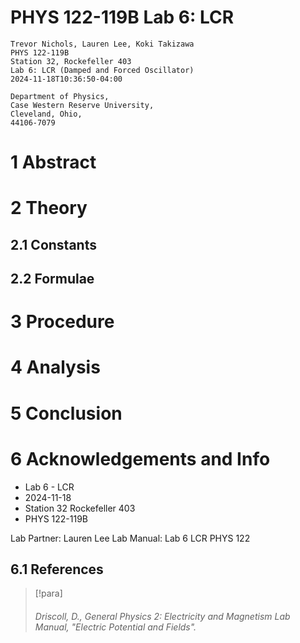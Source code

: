 # PHYS 122-119B Lab 6: LCR

```
Trevor Nichols, Lauren Lee, Koki Takizawa
PHYS 122-119B
Station 32, Rockefeller 403
Lab 6: LCR (Damped and Forced Oscillator)
2024-11-18T10:36:50-04:00

Department of Physics,
Case Western Reserve University,
Cleveland, Ohio,
44106-7079
```

# 1 Abstract



# 2 Theory



## 2.1 Constants



## 2.2 Formulae



# 3 Procedure



# 4 Analysis



# 5 Conclusion



# 6 Acknowledgements and Info

- Lab 6 - LCR
- 2024-11-18
- Station 32 Rockefeller 403
- PHYS 122-119B

Lab Partner: Lauren Lee
Lab Manual: Lab 6 LCR PHYS 122

## 6.1 References

> [!para]
> ###### Driscoll, D., *General Physics 2: Electricity and Magnetism Lab Manual*, "Electric Potential and Fields".
